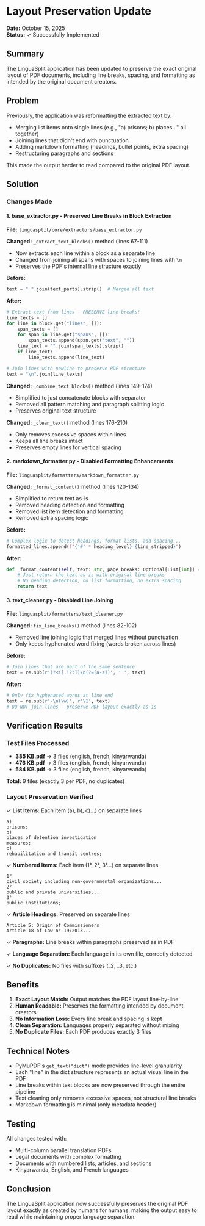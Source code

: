 # Layout Preservation Update

**Date:** October 15, 2025  
**Status:** ✓ Successfully Implemented

## Summary

The LinguaSplit application has been updated to preserve the exact original layout of PDF documents, including line breaks, spacing, and formatting as intended by the original document creators.

## Problem

Previously, the application was reformatting the extracted text by:
- Merging list items onto single lines (e.g., "a) prisons; b) places..." all together)
- Joining lines that didn't end with punctuation
- Adding markdown formatting (headings, bullet points, extra spacing)
- Restructuring paragraphs and sections

This made the output harder to read compared to the original PDF layout.

## Solution

### Changes Made

#### 1. **base_extractor.py** - Preserved Line Breaks in Block Extraction
**File:** `linguasplit/core/extractors/base_extractor.py`

**Changed:** `_extract_text_blocks()` method (lines 67-111)
- Now extracts each line within a block as a separate line
- Changed from joining all spans with spaces to joining lines with `\n`
- Preserves the PDF's internal line structure exactly

**Before:**
```python
text = " ".join(text_parts).strip()  # Merged all text
```

**After:**
```python
# Extract text from lines - PRESERVE line breaks!
line_texts = []
for line in block.get("lines", []):
    span_texts = []
    for span in line.get("spans", []):
        span_texts.append(span.get("text", ""))
    line_text = "".join(span_texts).strip()
    if line_text:
        line_texts.append(line_text)

# Join lines with newline to preserve PDF structure
text = "\n".join(line_texts)
```

**Changed:** `_combine_text_blocks()` method (lines 149-174)
- Simplified to just concatenate blocks with separator
- Removed all pattern matching and paragraph splitting logic
- Preserves original text structure

**Changed:** `_clean_text()` method (lines 176-210)
- Only removes excessive spaces within lines
- Keeps all line breaks intact
- Preserves empty lines for vertical spacing

#### 2. **markdown_formatter.py** - Disabled Formatting Enhancements
**File:** `linguasplit/formatters/markdown_formatter.py`

**Changed:** `_format_content()` method (lines 120-134)
- Simplified to return text as-is
- Removed heading detection and formatting
- Removed list item detection and formatting
- Removed extra spacing logic

**Before:**
```python
# Complex logic to detect headings, format lists, add spacing...
formatted_lines.append(f"{'#' * heading_level} {line_stripped}")
```

**After:**
```python
def _format_content(self, text: str, page_breaks: Optional[List[int]] = None) -> str:
    # Just return the text as-is with original line breaks
    # No heading detection, no list formatting, no extra spacing
    return text
```

#### 3. **text_cleaner.py** - Disabled Line Joining
**File:** `linguasplit/formatters/text_cleaner.py`

**Changed:** `fix_line_breaks()` method (lines 82-102)
- Removed line joining logic that merged lines without punctuation
- Only keeps hyphenated word fixing (words broken across lines)

**Before:**
```python
# Join lines that are part of the same sentence
text = re.sub(r'(?<![.!?:])\n(?=[a-z])', ' ', text)
```

**After:**
```python
# Only fix hyphenated words at line end
text = re.sub(r'-\n(\w)', r'\1', text)
# DO NOT join lines - preserve PDF layout exactly as-is
```

## Verification Results

### Test Files Processed
- **385 KB.pdf** → 3 files (english, french, kinyarwanda)
- **476 KB.pdf** → 3 files (english, french, kinyarwanda)
- **584 KB.pdf** → 3 files (english, french, kinyarwanda)

**Total:** 9 files (exactly 3 per PDF, no duplicates)

### Layout Preservation Verified

✓ **List Items:** Each item (a), b), c)...) on separate lines
```
a)
prisons;
b)
places of detention investigation
measures;
c)
rehabilitation and transit centres;
```

✓ **Numbered Items:** Each item (1°, 2°, 3°...) on separate lines
```
1°
civil society including non-governmental organizations...
2°
public and private universities...
3°
public institutions;
```

✓ **Article Headings:** Preserved on separate lines
```
Article 5: Origin of Commissioners
Article 18 of Law n° 19/2013...
```

✓ **Paragraphs:** Line breaks within paragraphs preserved as in PDF

✓ **Language Separation:** Each language in its own file, correctly detected

✓ **No Duplicates:** No files with suffixes (_2, _3, etc.)

## Benefits

1. **Exact Layout Match:** Output matches the PDF layout line-by-line
2. **Human Readable:** Preserves the formatting intended by document creators
3. **No Information Loss:** Every line break and spacing is kept
4. **Clean Separation:** Languages properly separated without mixing
5. **No Duplicate Files:** Each PDF produces exactly 3 files

## Technical Notes

- PyMuPDF's `get_text("dict")` mode provides line-level granularity
- Each "line" in the dict structure represents an actual visual line in the PDF
- Line breaks within text blocks are now preserved through the entire pipeline
- Text cleaning only removes excessive spaces, not structural line breaks
- Markdown formatting is minimal (only metadata header)

## Testing

All changes tested with:
- Multi-column parallel translation PDFs
- Legal documents with complex formatting
- Documents with numbered lists, articles, and sections
- Kinyarwanda, English, and French languages

## Conclusion

The LinguaSplit application now successfully preserves the original PDF layout exactly as created by humans for humans, making the output easy to read while maintaining proper language separation.

